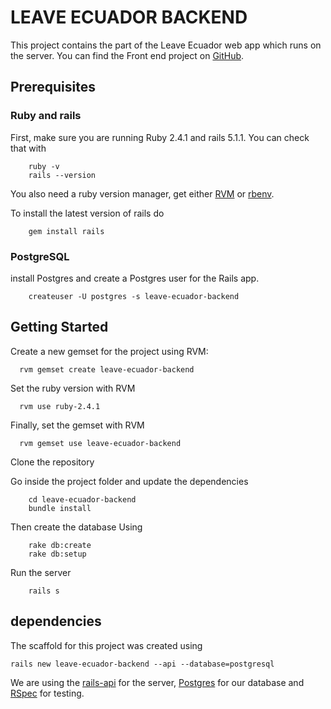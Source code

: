 # LEAVE ECUADOR BACKEND

This project contains the part of the Leave Ecuador web app which runs on the server.
You can find the Front end  project on [GitHub](https://github.com/twlabs/leave-ecuador-ui).

## Prerequisites

### Ruby and rails
First, make sure you are running Ruby 2.4.1 and rails 5.1.1. You can check that with

        ruby -v
        rails --version

You also need a ruby version manager, get either [RVM](https://rvm.io/) or [rbenv](https://github.com/rbenv/rbenv).

To install the latest version of rails do

        gem install rails

### PostgreSQL

install Postgres and create a Postgres user for the Rails app.

        createuser -U postgres -s leave-ecuador-backend


## Getting Started


Create a new gemset for the project using RVM:

      rvm gemset create leave-ecuador-backend

Set the ruby version with RVM

      rvm use ruby-2.4.1

Finally, set the gemset with RVM

      rvm gemset use leave-ecuador-backend

Clone the repository

Go inside the project folder and update the dependencies

        cd leave-ecuador-backend
        bundle install

Then create the database Using

        rake db:create
        rake db:setup

Run the server

        rails s

<!---
Things you may want to cover:

* Ruby version

* System dependencies

* Configuration

* Database creation

* Database initialization

* How to run the test suite

* Services (job queues, cache servers, search engines, etc.)

* Deployment instructions

* ... --->

## dependencies
The scaffold for this project was created using

    rails new leave-ecuador-backend --api --database=postgresql

We are using the [rails-api](https://github.com/rails-api/rails-api) for the server,
[Postgres](http://postgresapp.com/) for our database
and [RSpec](http://rspec.info/) for testing.
